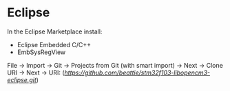 # Eclipse
In the Eclipse Marketplace install:
* Eclipse Embedded C/C++
* EmbSysRegView

File -> Import -> Git -> Projects from Git (with smart import) -> Next -> Clone URI -> Next -> URI: (_https://github.com/beattie/stm32f103-libopencm3-eclipse.git_)